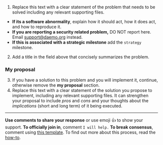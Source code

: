 <!--- The problem --->
1. Replace this text with a clear statement of the problem that needs to be solved including any relevant supporting files.
- **If its a software abnormality**, explain how it should act, how it does act, and how to reproduce it.
- **If you are reporting a security related problem,** DO NOT report here. Email [support@daemo.org](mailto:support@daemo.org) instead.
- **If this is associated with a strategic milestone** add the `strategy` milestone.
2. Add a title in the field above that concisely summarizes the problem.

### My proposal
3. If you have a solution to this problem and you will implement it, continue, otherwise remove the **my proposal** section.
4. Replace this text with a clear statement of the solution you propose to implement, including any relevant supporting files. It can strengthen your proposal to include *pros* and *cons* and your thoughts about the *implications* (short and long term) of it being executed.

<!--- Do not delete this section --->
---
**Use comments to share your response** or use emoji 👍 to show your support. **To officially join in**, comment `I will help.` **To break consensus**, comment using [this template](https://raw.githubusercontent.com/crowdresearch/collective/master/breaking_consensus). To find out more about this process, read the [how-to](https://github.com/crowdresearch/collective/blob/master/governance/how-to.md).

